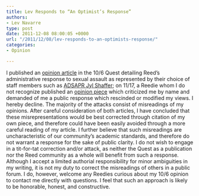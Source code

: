 ```yaml
---
title: Lev Responds to “An Optimist’s Response”
authors:
- Lev Navarre
type: post
date: 2011-12-08 08:00:05 +0000
url: "/2011/12/08/lev-responds-to-an-optimists-response/"
categories:
- Opinion

---
```

I published an <a href="http://www.reedquest.org/2011/11/at-a-crossroad/" target="_blank">opinion article</a> in the 10/6 Quest detailing Reed&#8217;s administrative response to sexual assault as represented by their choice of staff members such as <a title="New Dean To Tackle Sexual Assault" href="http://www.reedquest.org/2011/11/new-dean-to-tackle-sexual-assault/" target="_blank">ADSAPR Jyl Shaffer</a>; on 11/17, a Reedie whom I do not recognize published an <a title="An Optimist’s Response To ‘At A Crossroad’" href="http://wp.me/p143KZ-gn" target="_blank">opinion piece</a> which criticized me by name and demanded of me a public response which rescinded or modified my views. I hereby decline. The majority of the attacks consist of misreadings of my opinions. After careful consideration of both articles, I have concluded that these misrepresentations would be best corrected through citation of my own piece, and therefore could have been easily avoided through a more careful reading of my article. I further believe that such misreadings are uncharacteristic of our community&#8217;s academic standards, and therefore do not warrant a response for the sake of public clarity. I do not wish to engage in a tit-for-tat correction and/or attack, as neither the Quest as a publication nor the Reed community as a whole will benefit from such a response. Although I accept a limited authorial responsibility for minor ambiguities in my writing, it is not my duty to correct the misreadings of others in a public forum. I do, however, welcome any Reedies curious about my 10/6 opinion to contact me directly with questions. I feel that such an approach is likely to be honorable, honest, and constructive.